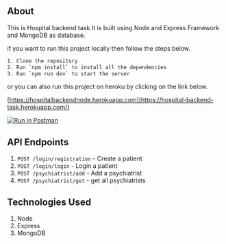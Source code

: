 ## About

This is Hospital backend task.It is built using Node and Express Framework and MongoDB as database.

if you want to run this project locally then follow the steps below.

```bash
1. Clone the repository
2. Run `npm install` to install all the dependencies
3. Run `npm run dev` to start the server

```

or you can also run this project on heroku by clicking on the link below.

[https://hospitalbackendnode.herokuapp.com](https://hospital-backend-task.herokuapp.com/)

<!-- postman collection -->

[![Run in Postman](https://run.pstmn.io/button.svg)](https://app.getpostman.com/run-collection/20272416-922332cd-3be7-4c12-9b3e-98fda6c82a2d?action=collection%2Ffork&collection-url=entityId%3D20272416-922332cd-3be7-4c12-9b3e-98fda6c82a2d%26entityType%3Dcollection%26workspaceId%3Da8d9c278-9242-4b03-9370-2b3f3e82367f)

## API Endpoints

1. `POST /login/registration` - Create a patient
2. `POST /login/login` - Login a patient
3. `POST /psychiatrist/add` - Add a psychiatrist
4. `POST /psychiatrist/get` - get all psychiatrists

## Technologies Used

1. Node
2. Express
3. MongoDB
